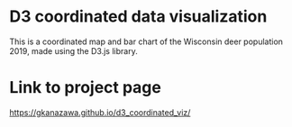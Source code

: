 # D3 coordinated data visualization
This is a coordinated map and bar chart of the Wisconsin deer population 2019, made using the D3.js library.

# Link to project page
https://gkanazawa.github.io/d3_coordinated_viz/
